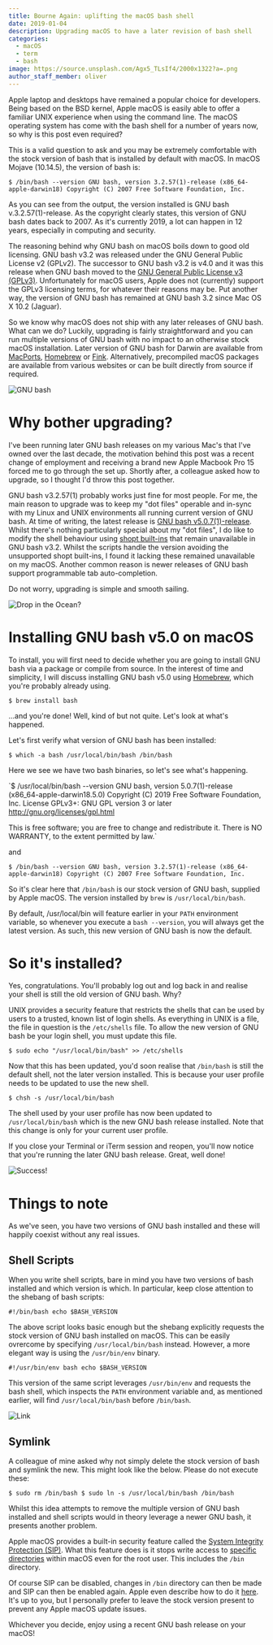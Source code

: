 ```yaml
---
title: Bourne Again: uplifting the macOS bash shell
date: 2019-01-04
description: Upgrading macOS to have a later revision of bash shell
categories:
  - macOS
  - term
  - bash
image: https://source.unsplash.com/Agx5_TLsIf4/2000x1322?a=.png
author_staff_member: oliver
---
```


Apple laptop and desktops have remained a popular choice for developers. Being based on the BSD kernel, Apple macOS is easily able to offer a familiar UNIX experience when using the command line. The macOS operating system has come with the bash shell for a number of years now, so why is this post even required?

This is a valid question to ask and you may be extremely comfortable with the stock version of bash that is installed by default with macOS. In macOS Mojave (10.14.5), the version of bash is:

`$ /bin/bash --version
GNU bash, version 3.2.57(1)-release (x86_64-apple-darwin18)
Copyright (C) 2007 Free Software Foundation, Inc.`

As you can see from the output, the version installed is GNU bash v.3.2.57(1)-release. As the copyright clearly states, this version of GNU bash dates back to 2007. As it's currently 2019, a lot can happen in 12 years, especially in computing and security.

The reasoning behind why GNU bash on macOS boils down to good old licensing. GNU bash v3.2 was released under the GNU General Public License v2 (GPLv2). The successor to GNU bash v3.2 is v4.0 and it was this release when GNU bash moved to the [GNU General Public License v3 (GPLv3)](https://www.gnu.org/licenses/gpl.html). Unfortunately for macOS users, Apple does not (currently) support the GPLv3 licensing terms, for whatever their reasons may be. Put another way, the version of GNU bash has remained at GNU bash 3.2 since Mac OS X 10.2 (Jaguar).

So we know why macOS does not ship with any later releases of GNU bash. What can we do? Luckily, upgrading is fairly straightforward and you can run multiple versions of GNU bash with no impact to an otherwise stock macOS installation. Later version of GNU bash for Darwin are available from [MacPorts](http://trac.macports.org/browser/trunk/dports/shells/bash), [Homebrew](http://brew.sh/) or [Fink](http://pdb.finkproject.org/pdb/package.php/bash). Alternatively, precompiled macOS packages are available from various websites or can be built directly from source if required.

![GNU bash](https://tiswww.case.edu/php/chet/img/bash-logo-web.png)

# Why bother upgrading?

I've been running later GNU bash releases on my various Mac's that I've owned over the last decade, the motivation behind this post was a recent change of employment and receiving a brand new Apple Macbook Pro 15 forced me to go through the set up. Shortly after, a colleague asked how to upgrade, so I thought I'd throw this post together.

GNU bash v3.2.57(1) probably works just fine for most people. For me, the main reason to upgrade was to keep my "dot files" operable and in-sync with my Linux and UNIX environments all running current version of GNU bash. At time of writing, the latest release is [GNU bash v5.0.7(1)-release](https://tiswww.case.edu/php/chet/bash/bashtop.html#CurrentStatus). Whilst there's nothing particularly special about my "dot files", I do like to modify the shell behaviour using [shopt built-ins](https://www.gnu.org/software/bash/manual/bash.html#The-Shopt-Builtin) that remain unavailable in GNU bash v3.2. Whilst the scripts handle the version avoiding the unsupported shopt built-ins, I found it lacking these remained unavailable on my macOS. Another common reason is newer releases of GNU bash support programmable tab auto-completion.

Do not worry, upgrading is simple and smooth sailing.

![Drop in the Ocean?](https://source.unsplash.com/DKix6Un55mw/1500x1000?a=.png)

# Installing GNU bash v5.0 on macOS

To install, you will first need to decide whether you are going to install GNU bash via a package or compile from source. In the interest of time and simplicity, I will discuss installing GNU bash v5.0 using [Homebrew](http://brew.sh/), which you're probably already using.

`$ brew install bash`

...and you're done! Well, kind of but not quite. Let's look at what's happened.

Let's first verify what version of GNU bash has been installed:

``$ which -a bash
/usr/local/bin/bash
/bin/bash``

Here we see we have two bash binaries, so let's see what's happening.

`$ /usr/local/bin/bash --version
GNU bash, version 5.0.7(1)-release (x86_64-apple-darwin18.5.0)
Copyright (C) 2019 Free Software Foundation, Inc.
License GPLv3+: GNU GPL version 3 or later <http://gnu.org/licenses/gpl.html>

This is free software; you are free to change and redistribute it.
There is NO WARRANTY, to the extent permitted by law.`

and

``$ /bin/bash --version
GNU bash, version 3.2.57(1)-release (x86_64-apple-darwin18)
Copyright (C) 2007 Free Software Foundation, Inc.``

So it's clear here that `/bin/bash` is our stock version of GNU bash, supplied by Apple macOS. The version installed by `brew` is `/usr/local/bin/bash`.

By default, /usr/local/bin will feature earlier in your `PATH` environment variable, so whenever you execute a `bash --version`, you will always get the latest version. As such, this new version of GNU bash is now the default.

# So it's installed?

Yes, congratulations. You'll probably log out and log back in and realise your shell is still the old version of GNU bash. Why?

UNIX provides a security feature that restricts the shells that can be used by users to a trusted, known list of login shells. As everything in UNIX is a file, the file in question is the `/etc/shells` file. To allow the new version of GNU bash be your login shell, you must update this file.

`$ sudo echo "/usr/local/bin/bash" >> /etc/shells`

Now that this has been updated, you'd soon realise that `/bin/bash` is still the default shell, not the later version installed. This is because your user profile needs to be updated to use the new shell.

`$ chsh -s /usr/local/bin/bash`

The shell used by your user profile has now been updated to `/usr/local/bin/bash` which is the new GNU bash release installed. Note that this change is only for your current user profile.

If you close your Terminal or iTerm session and reopen, you'll now notice that you're running the later GNU bash release. Great, well done!

![Success!](https://source.unsplash.com/AndE50aaHn4/1500x1000?a=.png)

# Things to note

As we've seen, you have two versions of GNU bash installed and these will happily coexist without any real issues.

## Shell Scripts

When you write shell scripts, bare in mind you have two versions of bash installed and which version is which. In particular, keep close attention to the shebang of bash scripts:

`#!/bin/bash
echo $BASH_VERSION`

The above script looks basic enough but the shebang explicitly requests the stock version of GNU bash installed on macOS. This can be easily ovrercome by specifying `/usr/local/bin/bash` instead. However, a more elegant way is using the `/usr/bin/env` binary.

`#!/usr/bin/env bash
echo $BASH_VERSION`

This version of the same script leverages `/usr/bin/env` and requests the bash shell, which inspects the `PATH` environment variable and, as mentioned earlier, will find `/usr/local/bin/bash` before `/bin/bash`.

![Link](https://source.unsplash.com/gtVrejEGdmM/1500x1000?a=.png)

## Symlink

A colleague of mine asked why not simply delete the stock version of bash and symlink the new. This might look like the below. Please do not execute these:

`$ sudo rm /bin/bash
$ sudo ln -s /usr/local/bin/bash /bin/bash`

Whilst this idea attempts to remove the multiple version of GNU bash installed and shell scripts would in theory leverage a newer GNU bash, it presents another problem.

Apple macOS provides a built-in security feature called the [System Integrity Protection (SIP)](https://developer.apple.com/library/archive/documentation/Security/Conceptual/System_Integrity_Protection_Guide/Introduction/Introduction.html). What this feature does is it stops write access to [specific directories](https://developer.apple.com/library/archive/documentation/Security/Conceptual/System_Integrity_Protection_Guide/FileSystemProtections/FileSystemProtections.html) within macOS even for the root user. This includes the ``/bin`` directory.

Of course SIP can be disabled, changes in `/bin` directory can then be made and SIP can then be enabled again. Apple even describe how to do it [here](https://developer.apple.com/library/archive/documentation/Security/Conceptual/System_Integrity_Protection_Guide/ConfiguringSystemIntegrityProtection/ConfiguringSystemIntegrityProtection.html). It's up to you, but I personally prefer to leave the stock version present to prevent any Apple macOS update issues.

Whichever you decide, enjoy using a recent GNU bash release on your macOS!
